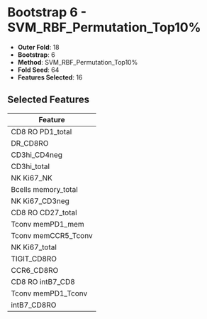 # Bootstrap 6 - SVM_RBF_Permutation_Top10%

- **Outer Fold**: 18
- **Bootstrap**: 6
- **Method**: SVM_RBF_Permutation_Top10%
- **Fold Seed**: 64
- **Features Selected**: 16

## Selected Features

| Feature |
|---------|
| CD8 RO PD1_total |
| DR_CD8RO |
| CD3hi_CD4neg |
| CD3hi_total |
| NK Ki67_NK |
| Bcells memory_total |
| NK Ki67_CD3neg |
| CD8 RO CD27_total |
| Tconv memPD1_mem |
| Tconv memCCR5_Tconv |
| NK Ki67_total |
| TIGIT_CD8RO |
| CCR6_CD8RO |
| CD8 RO intB7_CD8 |
| Tconv memPD1_Tconv |
| intB7_CD8RO |
